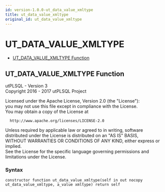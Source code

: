 ```yaml
---
id: version-1.0.0-ut_data_value_xmltype
title: ut_data_value_xmltype
original_id: ut_data_value_xmltype
---
```


# UT_DATA_VALUE_XMLTYPE






- [UT_DATA_VALUE_XMLTYPE Function](#ut_data_value_xmltype)












 
## UT_DATA_VALUE_XMLTYPE Function<a name="ut_data_value_xmltype"></a>


<p>
<p>utPLSQL - Version 3<br />  Copyright 2016 - 2017 utPLSQL Project</p><p>  Licensed under the Apache License, Version 2.0 (the &quot;License&quot;):<br />  you may not use this file except in compliance with the License.<br />  You may obtain a copy of the License at</p><pre><code>  http://www.apache.org/licenses/LICENSE-2.0</code></pre><p>  Unless required by applicable law or agreed to in writing, software<br />  distributed under the License is distributed on an &quot;AS IS&quot; BASIS,<br />  WITHOUT WARRANTIES OR CONDITIONS OF ANY KIND, either express or implied.<br />  See the License for the specific language governing permissions and<br />  limitations under the License.</p>
</p>

### Syntax
```plsql
constructor function ut_data_value_xmltype(self in out nocopy ut_data_value_xmltype, a_value xmltype) return self
```

 





 
